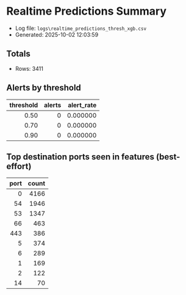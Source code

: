 # Realtime Predictions Summary

- Log file: `logs\realtime_predictions_thresh_xgb.csv`
- Generated: 2025-10-02 12:03:59

## Totals

- Rows: 3411

## Alerts by threshold

| threshold | alerts | alert_rate |
|---:|---:|---:|
| 0.50 | 0 | 0.000000 |
| 0.70 | 0 | 0.000000 |
| 0.90 | 0 | 0.000000 |

## Top destination ports seen in features (best-effort)

| port | count |
|---:|---:|
| 0 | 4166 |
| 54 | 1946 |
| 53 | 1347 |
| 66 | 463 |
| 443 | 386 |
| 5 | 374 |
| 6 | 289 |
| 1 | 169 |
| 2 | 122 |
| 14 | 70 |
